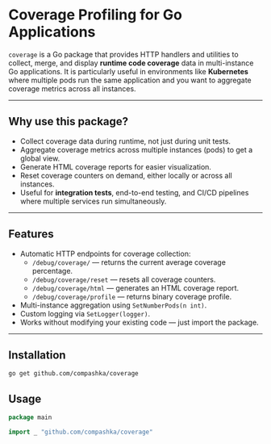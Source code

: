 # Coverage Profiling for Go Applications

`coverage` is a Go package that provides HTTP handlers and utilities to collect, merge, and display **runtime code coverage** data in multi-instance Go applications. It is particularly useful in environments like **Kubernetes** where multiple pods run the same application and you want to aggregate coverage metrics across all instances.

---

## Why use this package?

- Collect coverage data during runtime, not just during unit tests.
- Aggregate coverage metrics across multiple instances (pods) to get a global view.
- Generate HTML coverage reports for easier visualization.
- Reset coverage counters on demand, either locally or across all instances.
- Useful for **integration tests**, end-to-end testing, and CI/CD pipelines where multiple services run simultaneously.

---

## Features

- Automatic HTTP endpoints for coverage collection:
    - `/debug/coverage/` — returns the current average coverage percentage.
    - `/debug/coverage/reset` — resets all coverage counters.
    - `/debug/coverage/html` — generates an HTML coverage report.
    - `/debug/coverage/profile` — returns binary coverage profile.
- Multi-instance aggregation using `SetNumberPods(n int)`.
- Custom logging via `SetLogger(logger)`.
- Works without modifying your existing code — just import the package.

---

## Installation

```bash
go get github.com/compashka/coverage
```

## Usage

```go
package main

import _ "github.com/compashka/coverage"
```
